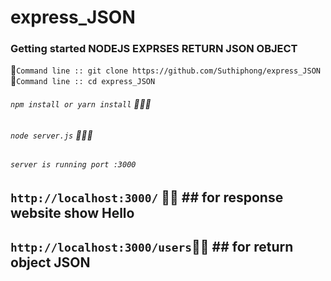 # express_JSON
### Getting started NODEJS EXPRSES RETURN JSON OBJECT

:page_with_curl:`Command line :: git clone https://github.com/Suthiphong/express_JSON `  
:page_with_curl:`Command line :: cd express_JSON`

###### `npm install or yarn install` :page_with_curl::page_with_curl::page_with_curl:
###### `node server.js` :page_with_curl::page_with_curl::page_with_curl:

###### `server is running port :3000`

## `http://localhost:3000/` :triangular_flag_on_post::triangular_flag_on_post: ## for response website show Hello

## `http://localhost:3000/users`:triangular_flag_on_post::triangular_flag_on_post:  ## for return object JSON

